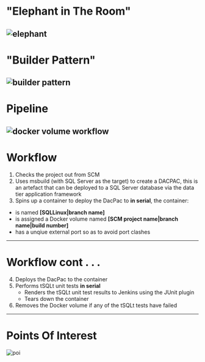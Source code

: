 # "Elephant in The Room"

![elephant](https://user-images.githubusercontent.com/15145995/46348469-0396eb00-c647-11e8-9102-61ae33966e5e.PNG)
---
# "Builder Pattern"

![builder pattern](https://user-images.githubusercontent.com/15145995/46348476-0bef2600-c647-11e8-9aa8-2a1e2b1ebd8f.PNG)
---
# Pipeline

![docker volume workflow](https://user-images.githubusercontent.com/15145995/46348665-9afc3e00-c647-11e8-9655-3f46a785a9ee.PNG)
---
# Workflow

1. Checks the project out from SCM
2. Uses msbuild (with SQL Server as the target) to create a DACPAC, this is an artefact that can be deployed to a SQL Server database via the data tier application framework
3. Spins up a container to deploy the DacPac to **in serial**, the container:
  - is named **[SQLLinux|branch name]**
  - is assigned a Docker volume named **[SCM project name|branch name|build number]**
  - has a unqiue external port so as to avoid port clashes
---
# Workflow cont . . .

4. Deploys the DacPac to the container
5. Performs tSQLt unit tests **in serial**
   - Renders the tSQLt unit test results to Jenkins using the JUnit plugin
   - Tears down the container
6. Removes the Docker volume if any of the tSQLt tests have failed
---
# Points Of Interest

![poi](https://user-images.githubusercontent.com/15145995/46348482-10b3da00-c647-11e8-9084-66b3d8ee29e5.PNG)

